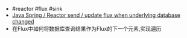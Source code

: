 - #reactor #flux #sink
- [Java Spring / Reactor send / update flux when underlying database changed](https://stackoverflow.com/questions/67594996/java-spring-reactor-send-update-flux-when-underlying-database-changed)
- 在Flux中如何将数据库查询结果作为Flux的下一个元素,实现遍历